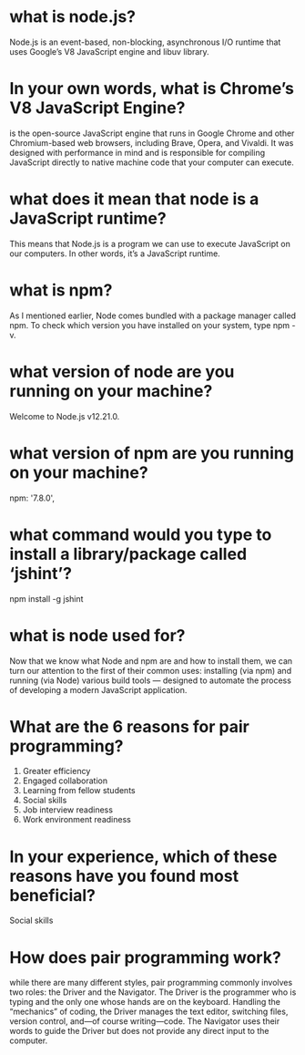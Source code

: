 # what is node.js?
Node.js is an event-based, non-blocking, asynchronous I/O runtime that uses Google’s V8 JavaScript engine and libuv library.
# In your own words, what is Chrome’s V8 JavaScript Engine?
 is the open-source JavaScript engine that runs in Google Chrome and other Chromium-based web browsers, including Brave, Opera, and Vivaldi. It was designed with performance in mind and is responsible for compiling JavaScript directly to native machine code that your computer can execute.
# what does it mean that node is a JavaScript runtime?
This means that Node.js is a program we can use to execute JavaScript on our computers. In other words, it’s a JavaScript runtime.
# what is npm?
As I mentioned earlier, Node comes bundled with a package manager called npm. To check which version you have installed on your system, type npm -v.
# what version of node are you running on your machine?
Welcome to Node.js v12.21.0.
# what version of npm are you running on your machine?
 npm: '7.8.0',
# what command would you type to install a library/package called ‘jshint’?
npm install -g jshint
# what is node used for?
Now that we know what Node and npm are and how to install them, we can turn our attention to the first of their common uses: installing (via npm) and running (via Node) various build tools — designed to automate the process of developing a modern JavaScript application.


# What are the 6 reasons for pair programming?
1. Greater efficiency
1.  Engaged collaboration
1. Learning from fellow students
1. Social skills
1. Job interview readiness
1. Work environment readiness

# In your experience, which of these reasons have you found most beneficial?
Social skills
# How does pair programming work?
while there are many different styles, pair programming commonly involves two roles: the Driver and the Navigator. The Driver is the programmer who is typing and the only one whose hands are on the keyboard. Handling the “mechanics” of coding, the Driver manages the text editor, switching files, version control, and—of course writing—code. The Navigator uses their words to guide the Driver but does not provide any direct input to the computer.